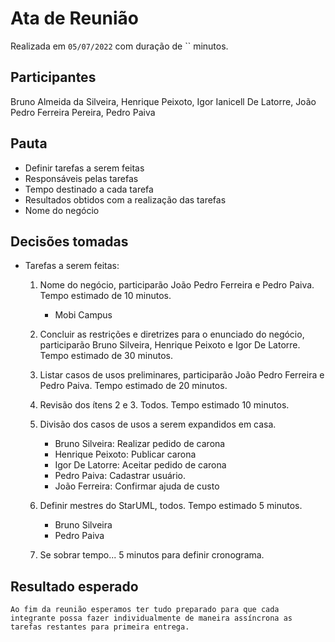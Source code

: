 # Ata de Reunião

Realizada em `05/07/2022` com duração de `` minutos.

## Participantes

Bruno Almeida da Silveira, Henrique Peixoto, Igor Ianicell De Latorre, João Pedro Ferreira Pereira, Pedro Paiva

## Pauta

- Definir tarefas a serem feitas
- Responsáveis pelas tarefas
- Tempo destinado a cada tarefa
- Resultados obtidos com a realização das tarefas
- Nome do negócio


## Decisões tomadas

- Tarefas a serem feitas:

	1. Nome do negócio, participarão João Pedro Ferreira e Pedro Paiva. Tempo estimado de 10 minutos.

		- Mobi Campus

	2. Concluir as restrições e diretrizes para o enunciado do negócio, participarão Bruno Silveira, Henrique Peixoto e Igor De Latorre. Tempo estimado de 30 minutos.
	3. Listar casos de usos preliminares, participarão João Pedro Ferreira e Pedro Paiva. Tempo estimado de 20 minutos.
	4. Revisão dos ítens 2 e 3. Todos. Tempo estimado 10 minutos. 
	5. Divisão dos casos de usos a serem expandidos em casa. 
		
		- Bruno Silveira: Realizar pedido de carona
		- Henrique Peixoto: Publicar carona
		- Igor De Latorre: Aceitar pedido de carona 
		- Pedro Paiva: Cadastrar usuário.
		- João Ferreira: Confirmar ajuda de custo

	6. Definir mestres do StarUML, todos. Tempo estimado 5 minutos.

		- Bruno Silveira
		- Pedro Paiva

	7. Se sobrar tempo... 5 minutos para definir cronograma. 
	
## Resultado esperado

	Ao fim da reunião esperamos ter tudo preparado para que cada integrante possa fazer individualmente de maneira assíncrona as tarefas restantes para primeira entrega.
